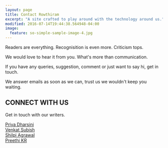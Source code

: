 ```yaml
---
layout: page
title: Contact Rowthiram
excerpt: "A site crafted to play around with the technology around us."
modified: 2016-07-14T19:44:38.564948-04:00
image:
  feature: so-simple-sample-image-4.jpg
---
```


Readers are everything. Recognisition is even more. Criticism tops.

We would love to hear it from you. What's more than communication.

If you have any queries, suggestion, comment or just want to say hi, get in touch.

We answer emails as soon as we can, trust us we wouldn't keep you waiting.

## CONNECT WITH US

Get in touch with our writers.

<a href="https://www.facebook.com/profile.php?id=100006577752688"> Priya Dharsini </a>
<br>
<a href="https://www.facebook.com/venkat.subish"> Venkat Subish </a>
<br>
<a href="https://www.facebook.com/shilpi.kayal.3"> Shilpi Agrawal </a>
<br>
<a href="https://www.facebook.com/priti922474"> Preethi KR </a>



<!-- Change the width and height values to suit you best -->
<div class="typeform-widget" data-url="https://pritikumr.typeform.com/to/dsgpUF" data-text="Contact Form" style="width:100%;height:500px;"></div>
<script>(function(){var qs,js,q,s,d=document,gi=d.getElementById,ce=d.createElement,gt=d.getElementsByTagName,id='typef_orm',b='https://s3-eu-west-1.amazonaws.com/share.typeform.com/';if(!gi.call(d,id)){js=ce.call(d,'script');js.id=id;js.src=b+'widget.js';q=gt.call(d,'script')[0];q.parentNode.insertBefore(js,q)}})()</script>

